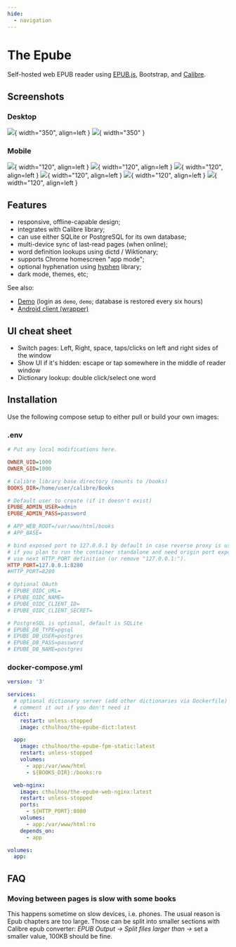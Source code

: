 ```yaml
---
hide:
  - navigation
---
```


# The Epube

Self-hosted web EPUB reader using [EPUB.js](https://github.com/futurepress/epub.js), Bootstrap, and [Calibre](https://calibre-ebook.com).

## Screenshots

### Desktop

![](images/epube/Screenshot_2025-05-16_at_15.50.58.webp){ width="350", align=left }
![](images/epube/Screenshot_2025-05-16_at_15.52.29.webp){ width="350" }

### Mobile

![](images/epube/mobile/Screenshot_20250516_155939.webp){ width="120", align=left }
![](images/epube/mobile/Screenshot_20250516_164212.webp){ width="120", align=left }
![](images/epube/mobile/Screenshot_20250516_160100.webp){ width="120", align=left }
![](images/epube/mobile/Screenshot_20250516_164304.webp){ width="120", align=left }
![](images/epube/mobile/Screenshot_20250516_160122.webp){ width="120", align=left }
![](images/epube/mobile/Screenshot_20250516_164403.webp){ width="120", align=left }

## Features

* responsive, offline-capable design;
* integrates with Calibre library;
* can use either SQLite or PostgreSQL for its own database;
* multi-device sync of last-read pages (when online);
* word definition lookups using dictd / Wiktionary;
* supports Chrome homescreen "app mode";
* optional hyphenation using [hyphen](https://github.com/ytiurin/hyphen) library;
* dark mode, themes, etc;

See also:

* [Demo](https://the-epube-demo.tt-rss.org/) (login as <code>demo</code>, <code>demo</code>; database is restored every six hours)
* [Android client (wrapper)](https://gitlab.tt-rss.org/main/the-epube-android)

## UI cheat sheet

* Switch pages: Left, Right, space, taps/clicks on left and right sides of the window
* Show UI if it's hidden: escape or tap somewhere in the middle of reader window
* Dictionary lookup: double click/select one word

## Installation

Use the following compose setup to either pull or build your own images:

### .env

```ini
# Put any local modifications here.

OWNER_UID=1000
OWNER_GID=1000

# Calibre library base directory (mounts to /books)
BOOKS_DIR=/home/user/calibre/Books

# Default user to create (if it doesn't exist)
EPUBE_ADMIN_USER=admin
EPUBE_ADMIN_PASS=password

# APP_WEB_ROOT=/var/www/html/books
# APP_BASE=

# bind exposed port to 127.0.0.1 by default in case reverse proxy is used.
# if you plan to run the container standalone and need origin port exposed
# use next HTTP_PORT definition (or remove "127.0.0.1:").
HTTP_PORT=127.0.0.1:8280
#HTTP_PORT=8280

# Optional OAuth
# EPUBE_OIDC_URL=
# EPUBE_OIDC_NAME=
# EPUBE_OIDC_CLIENT_ID=
# EPUBE_OIDC_CLIENT_SECRET=

# PostgreSQL is optional, default is SQLite
# EPUBE_DB_TYPE=pgsql
# EPUBE_DB_USER=postgres
# EPUBE_DB_PASS=password
# EPUBE_DB_NAME=postgres
```

### docker-compose.yml

```yaml
version: '3'

services:
  # optional dictionary server (add other dictionaries via Dockerfile)
  # comment it out if you don't need it
  dict:
    restart: unless-stopped
    image: cthulhoo/the-epube-dict:latest

  app:
    image: cthulhoo/the-epube-fpm-static:latest
    restart: unless-stopped
    volumes:
      - app:/var/www/html
      - ${BOOKS_DIR}:/books:ro

  web-nginx:
    image: cthulhoo/the-epube-web-nginx:latest
    restart: unless-stopped
    ports:
      - ${HTTP_PORT}:8080
    volumes:
      - app:/var/www/html:ro
    depends_on:
      - app

volumes:
  app:
```

## FAQ

### Moving between pages is slow with some books

This happens sometime on slow devices, i.e. phones. The usual reason is Epub chapters are too large. Those can be split into smaller sections with Calibre epub converter: *EPUB Output -> Split files larger than ->* set a smaller value, 100KB should be fine.
